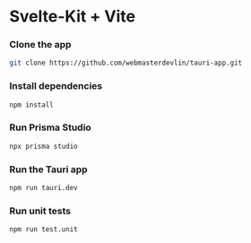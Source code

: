 # Svelte-Kit + Vite

### Clone the app
```sh
git clone https://github.com/webmasterdevlin/tauri-app.git
```

### Install dependencies
```sh
npm install
```

### Run Prisma Studio
```sh
npx prisma studio
```

### Run the Tauri app
```sh
npm run tauri.dev
```

### Run unit tests
```sh
npm run test.unit
```
